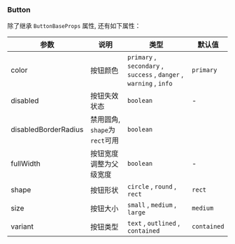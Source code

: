 ### Button

除了继承 `ButtonBaseProps` 属性, 还有如下属性：

| 参数	|说明	|类型	|默认值
| --- | --- | --- | ---
| color | 按钮颜色 | `primary` , `secondary` , `success` , `danger` , `warning` , `info` | `primary`
| disabled | 按钮失效状态 | `boolean` | -
| disabledBorderRadius | 禁用圆角, `shape`为`rect`可用 | `boolean`
| fullWidth | 按钮宽度调整为父级宽度 | `boolean` | -
| shape | 按钮形状 | `circle` , `round` , `rect` | `rect`
| size | 按钮大小 | `small` , `medium` , `large` | `medium`
| variant | 按钮类型 | `text` , `outlined` , `contained` | `contained`
